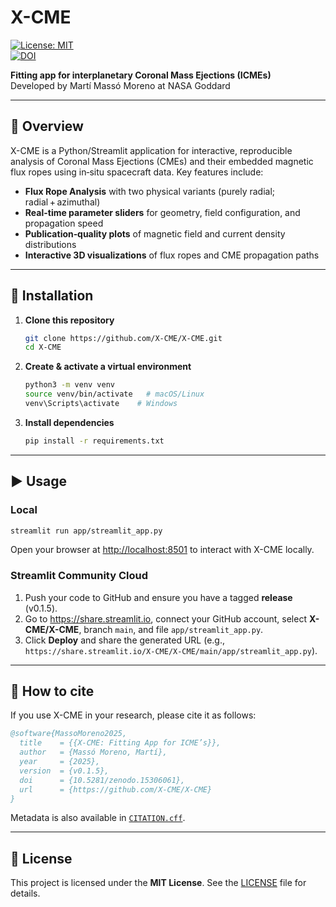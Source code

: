 # X-CME

[![License: MIT](https://img.shields.io/badge/License-MIT-blue.svg)](LICENSE)  
[![DOI](https://zenodo.org/badge/DOI/10.5281/zenodo.15306061.svg)](https://doi.org/10.5281/zenodo.15306061)

**Fitting app for interplanetary Coronal Mass Ejections (ICMEs)**  
Developed by Martí Massó Moreno at NASA Goddard

---

## 🚀 Overview

X-CME is a Python/Streamlit application for interactive, reproducible analysis of Coronal Mass Ejections (CMEs) and their embedded magnetic flux ropes using in‑situ spacecraft data. Key features include:

- **Flux Rope Analysis** with two physical variants (purely radial; radial + azimuthal)  
- **Real-time parameter sliders** for geometry, field configuration, and propagation speed  
- **Publication‑quality plots** of magnetic field and current density distributions  
- **Interactive 3D visualizations** of flux ropes and CME propagation paths

---

## 🔧 Installation

1. **Clone this repository**  
   ```bash
   git clone https://github.com/X-CME/X-CME.git
   cd X-CME
   ```
2. **Create & activate a virtual environment**  
   ```bash
   python3 -m venv venv
   source venv/bin/activate   # macOS/Linux
   venv\Scripts\activate    # Windows
   ```
3. **Install dependencies**  
   ```bash
   pip install -r requirements.txt
   ```

---

## ▶️ Usage

### Local

```bash
streamlit run app/streamlit_app.py
```

Open your browser at <http://localhost:8501> to interact with X-CME locally.

### Streamlit Community Cloud

1. Push your code to GitHub and ensure you have a tagged **release** (v0.1.5).  
2. Go to <https://share.streamlit.io>, connect your GitHub account, select **X-CME/X-CME**, branch `main`, and file `app/streamlit_app.py`.  
3. Click **Deploy** and share the generated URL (e.g., `https://share.streamlit.io/X-CME/X-CME/main/app/streamlit_app.py`).

---

## 📑 How to cite

If you use X-CME in your research, please cite it as follows:

```bibtex
@software{MassoMoreno2025,
  title    = {{X-CME: Fitting App for ICME’s}},
  author   = {Massó Moreno, Martí},
  year     = {2025},
  version  = {v0.1.5},
  doi      = {10.5281/zenodo.15306061},
  url      = {https://github.com/X-CME/X-CME}
}
```

Metadata is also available in [`CITATION.cff`](CITATION.cff).

---

## 📄 License

This project is licensed under the **MIT License**. See the [LICENSE](LICENSE) file for details.

